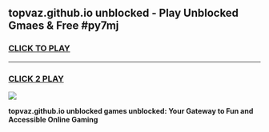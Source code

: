 
## topvaz.github.io unblocked - Play Unblocked Gmaes & Free #py7mj
<h3>
<a href="https://news.freeplayer.one?title=topvaz.github.io_unblocked&ref=24F">CLICK TO PLAY</a></h3>
<hr>

<h3>
<a href="https://news.freeplayer.one?title=topvaz.github.io_unblocked&ref=24F">CLICK 2 PLAY</a>
  
</h3>

<a href="https://news.freeplayer.one?title=topvaz.github.io_unblocked&ref=24F/"><img src="https://clearcache.store/games.png"></a>


**topvaz.github.io unblocked games unblocked: Your Gateway to Fun and Accessible Online Gaming**
